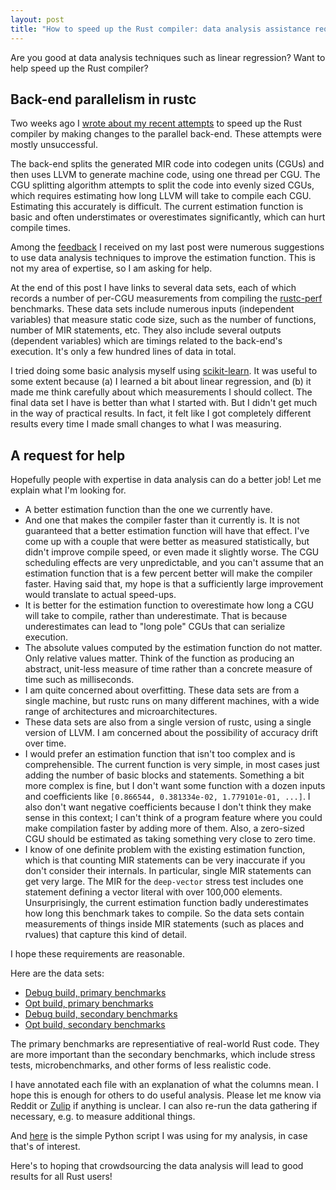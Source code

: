 ```yaml
---
layout: post
title: "How to speed up the Rust compiler: data analysis assistance requested!"
---
```


Are you good at data analysis techniques such as linear regression? Want to
help speed up the Rust compiler?

## Back-end parallelism in rustc

Two weeks ago I [wrote about my recent
attempts](https://nnethercote.github.io/2023/07/11/back-end-parallelism-in-the-rust-compiler.html)
to speed up the Rust compiler by making changes to the parallel back-end. These
attempts were mostly unsuccessful.

The back-end splits the generated MIR code into codegen units (CGUs) and then
uses LLVM to generate machine code, using one thread per CGU. The CGU splitting
algorithm attempts to split the code into evenly sized CGUs, which requires
estimating how long LLVM will take to compile each CGU. Estimating this
accurately is difficult. The current estimation function is basic and often
understimates or overestimates significantly, which can hurt compile times.

Among the
[feedback](https://www.reddit.com/r/rust/comments/14wcezs/backend_parallelism_in_the_rust_compiler/)
I received on my last post were numerous suggestions to use data analysis
techniques to improve the estimation function. This is not my area of
expertise, so I am asking for help.

At the end of this post I have links to several data sets, each of which
records a number of per-CGU measurements from compiling the
[rustc-perf](https://github.com/rust-lang/rustc-perf/) benchmarks. These data
sets include numerous inputs (independent variables) that measure static code
size, such as the number of functions, number of MIR statements, etc. They also
include several outputs (dependent variables) which are timings related to the
back-end's execution. It's only a few hundred lines of data in total.

I tried doing some basic analysis myself using
[scikit-learn](https://scikit-learn.org/). It was useful to some extent because
(a) I learned a bit about linear regression, and (b) it made me think carefully
about which measurements I should collect. The final data set I have is better
than what I started with. But I didn't get much in the way of practical
results. In fact, it felt like I got completely different results every time I
made small changes to what I was measuring.

## A request for help

Hopefully people with expertise in data analysis can do a better job! Let me
explain what I'm looking for.

- A better estimation function than the one we currently have.
- And one that makes the compiler faster than it currently is. It is not
  guaranteed that a better estimation function will have that effect. I've come
  up with a couple that were better as measured statistically, but didn't
  improve compile speed, or even made it slightly worse. The CGU scheduling
  effects are very unpredictable, and you can't assume that an estimation
  function that is a few percent better will make the compiler faster. Having
  said that, my hope is that a sufficiently large improvement would translate
  to actual speed-ups.
- It is better for the estimation function to overestimate how long a CGU will
  take to compile, rather than underestimate. That is because underestimates
  can lead to "long pole" CGUs that can serialize execution.
- The absolute values computed by the estimation function do not matter. Only
  relative values matter. Think of the function as producing an abstract,
  unit-less measure of time rather than a concrete measure of time such as
  milliseconds.
- I am quite concerned about overfitting. These data sets are from a single
  machine, but rustc runs on many different machines, with a wide range of
  architectures and microarchitectures.
- These data sets are also from a single version of rustc, using a single
  version of LLVM. I am concerned about the possibility of accuracy drift over
  time.
- I would prefer an estimation function that isn't too complex and is
  comprehensible. The current function is very simple, in most cases just
  adding the number of basic blocks and statements. Something a bit more
  complex is fine, but I don't want some function with a dozen inputs and
  coefficients like `[0.866544, 0.381334e-02, 1.779101e-01, ...]`. I also don't
  want negative coefficients because I don't think they make sense in this
  context; I can't think of a program feature where you could make compilation
  faster by adding more of them. Also, a zero-sized CGU should be estimated as
  taking something very close to zero time.
- I know of one definite problem with the existing estimation function, which
  is that counting MIR statements can be very inaccurate if you don't consider
  their internals. In particular, single MIR statements can get very large. The
  MIR for the `deep-vector` stress test includes one statement defining a
  vector literal with over 100,000 elements. Unsurprisingly, the current
  estimation function badly underestimates how long this benchmark takes to
  compile. So the data sets contain measurements of things inside MIR
  statements (such as places and rvalues) that capture this kind of detail.

I hope these requirements are reasonable.

Here are the data sets:
- [Debug build, primary benchmarks](/aux/2023/07/25/Debug-Primary.txt)
- [Opt build, primary benchmarks](/aux/2023/07/25/Opt-Primary.txt)
- [Debug build, secondary benchmarks](/aux/2023/07/25/Debug-Secondary.txt)
- [Opt build, secondary benchmarks](/aux/2023/07/25/Opt-Secondary.txt)

The primary benchmarks are representiative of real-world Rust code. They are
more important than the secondary benchmarks, which include stress tests,
microbenchmarks, and other forms of less realistic code.

I have annotated each file with an explanation of what the columns mean. I hope
this is enough for others to do useful analysis. Please let me know via Reddit
or
[Zulip](https://rust-lang.zulipchat.com/#narrow/stream/247081-t-compiler.2Fperformance/topic/CGU.20size.20estimation.20function)
if anything is unclear. I can also re-run the data gathering if necessary, e.g.
to measure additional things.

And [here](/aux/2023/07/25/lin.py) is the simple Python script I was using for
my analysis, in case that's of interest.

Here's to hoping that crowdsourcing the data analysis will lead to good results
for all Rust users!
